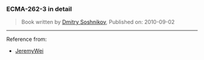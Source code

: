### ECMA-262-3 in detail
> Book written by [Dmitry Soshnikov](http://dmitrysoshnikov.com/),
> Published on: 2010-09-02

---

Reference from:
- [JeremyWei](http://weizhifeng.net/tech.html)
